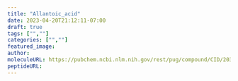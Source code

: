 ```yaml
---
title: "Allantoic_acid"
date: 2023-04-20T21:12:11-07:00
draft: true
tags: ["",""]
categories: ["",""]
featured_image: 
author: 
moleculeURL: https://pubchem.ncbi.nlm.nih.gov/rest/pug/compound/CID/203/record/SDF/?record_type=3d&response_type=display
peptideURL:
---
```

